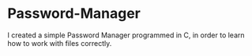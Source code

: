 # Password-Manager
I created a simple Password Manager programmed in C, in order to learn how to work with files correctly.  
